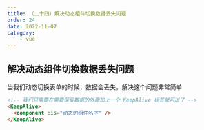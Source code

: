 ```yaml
---
title: （二十四）解决动态组件切换数据丢失问题
order: 24
date: 2022-11-07
category:
    - vue
---
```


## 解决动态组件切换数据丢失问题 <KeepAlive>
当我们动态切换表单的时候，数据会丢失，解决这个问题非常简单
```html
<!-- 我们只需要在需要保留数据的外面加上一个 KeepAlive 标签就可以了 -->
<KeepAlive>
  <component :is="动态的组件名字" />
</KeepAlive>
```